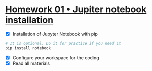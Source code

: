 ﻿# [Homework 01 • Jupiter notebook installation](https://lms.ithillel.ua/groups/63c0179f2482232c29371552/homeworks/6425df7b45ae600ebe252c1e)

- [x] Installation of Jupyter Notebook with pip
```python
# It is optional. Do it for practice if you need it
pip install notebook
```
- [x] Configure your workspace for the coding
- [x] Read all materials